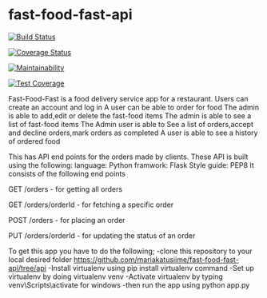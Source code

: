 # fast-food-fast-api
[![Build Status](https://travis-ci.com/mariakatusiime/fast-food-fast-api.svg?branch=api)](https://travis-ci.com/mariakatusiime/fast-food-fast-api)

[![Coverage Status](https://coveralls.io/repos/github/mariakatusiime/fast-food-fast-api/badge.svg?branch=api)](https://coveralls.io/github/mariakatusiime/fast-food-fast-api?branch=api)

[![Maintainability](https://api.codeclimate.com/v1/badges/8c4a78c0f19a376091b5/maintainability)](https://codeclimate.com/github/mariakatusiime/fast-food-fast-api/maintainability)

[![Test Coverage](https://api.codeclimate.com/v1/badges/8c4a78c0f19a376091b5/test_coverage)](https://codeclimate.com/github/mariakatusiime/fast-food-fast-api/test_coverage)

Fast-Food-Fast is a food delivery service app for a restaurant. Users can create an account and log in A user can be able to order for food The admin is able to add,edit or delete the fast-food items The admin is able to see a list of fast-food items The Admin user is able to See a list of orders,accept and decline orders,mark orders as completed A user is able to see a history of ordered food

This has API end points for the orders made by clients.
These API is built using the following:
language:
   Python
framwork:
   Flask
Style guide:
  PEP8
 It consists of the following end points
   
GET /orders  - for getting all orders

GET /orders/orderId - for fetching a specific order

POST /orders - for placing an order

PUT /orders/orderId - for updating the status of an order

To get this app you have to do the following;
  -clone this repository to your local desired folder
   https://github.com/mariakatusiime/fast-food-fast-api/tree/api
  -Install virtualenv using pip install virtualenv command
  -Set up virtualenv by doing virtualenv venv
  -Activate virtualenv by typing venv\Scripts\activate for windows
  -then run the app using python app.py

